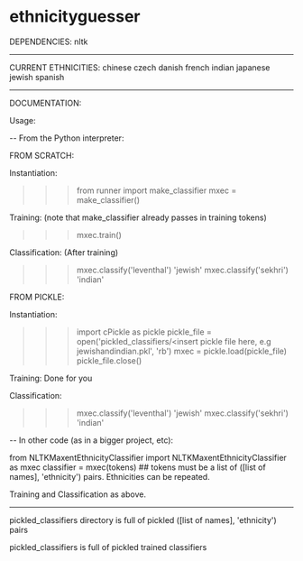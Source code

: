 ethnicityguesser
================

DEPENDENCIES:
nltk

------------------------------------------------------------------------

CURRENT ETHNICITIES:
chinese
czech
danish
french
indian
japanese
jewish
spanish

------------------------------------------------------------------------

DOCUMENTATION:

Usage:

-- From the Python interpreter:

FROM SCRATCH:

Instantiation:

>>> from runner import make_classifier
>>> mxec = make_classifier()

Training: (note that make_classifier already passes in training tokens)

>>> mxec.train()

Classification: (After training)
>>> mxec.classify('leventhal')
'jewish'
>>> mxec.classify('sekhri')
'indian'

FROM PICKLE:

Instantiation:

>>> import cPickle as pickle
>>> pickle_file = open('pickled_classifiers/<insert pickle file here, e.g jewishandindian.pkl', 'rb')
>>> mxec = pickle.load(pickle_file)
>>> pickle_file.close()

Training: Done for you

Classification:
>>> mxec.classify('leventhal')
'jewish'
>>> mxec.classify('sekhri')
'indian'


-- In other code (as in a bigger project, etc):

from NLTKMaxentEthnicityClassifier import NLTKMaxentEthnicityClassifier as mxec
classifier = mxec(tokens) ## tokens must be a list of ([list of names], 'ethnicity') pairs. Ethnicities can be repeated.

Training and Classification as above.

------------------------------------------------------------------------

pickled_classifiers directory is full of pickled ([list of names], 'ethnicity') pairs

pickled_classifiers is full of pickled trained classifiers